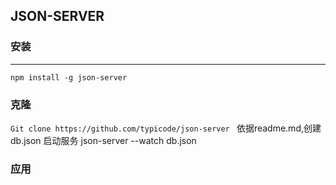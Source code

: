 ## JSON-SERVER

### 安装
------

`npm install -g json-server`

### 克隆

`Git clone https://github.com/typicode/json-server `
 依据readme.md,创建db.json 
 启动服务 json-server --watch db.json
 
 ### 应用
 
 
